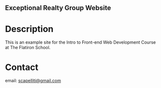Exceptional Realty Group Website
---

# Description

This is an example site for the Intro to Front-end Web Development Course at The Flatiron School. 

# Contact

email: scapelliti@gmail.com
